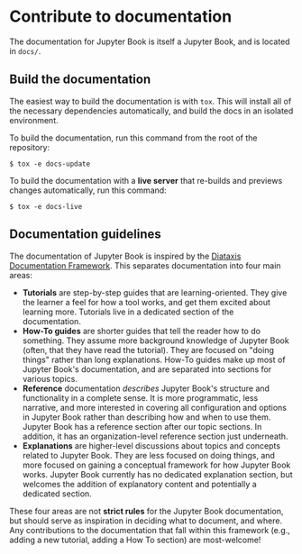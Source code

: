 # Contribute to documentation

The documentation for Jupyter Book is itself a Jupyter Book, and is located in `docs/`.

## Build the documentation

The easiest way to build the documentation is with `tox`.
This will install all of the necessary dependencies automatically, and build the docs in an isolated environment.

To build the documentation, run this command from the root of the repository:

```console
$ tox -e docs-update
```

To build the documentation with a **live server** that re-builds and previews changes automatically, run this command:

```console
$ tox -e docs-live
```

## Documentation guidelines

The documentation of Jupyter Book is inspired by the [Diataxis Documentation Framework](https://diataxis.fr/).
This separates documentation into four main areas:

- **Tutorials** are step-by-step guides that are learning-oriented.
  They give the learner a feel for how a tool works, and get them excited about learning more.
  Tutorials live in a dedicated section of the documentation.
- **How-To guides** are shorter guides that tell the reader how to do something.
  They assume more background knowledge of Jupyter Book (often, that they have read the tutorial).
  They are focused on "doing things" rather than long explanations.
  How-To guides make up most of Jupyter Book's documentation, and are separated into sections for various topics.
- **Reference** documentation _describes_ Jupyter Book's structure and functionality in a complete sense.
  It is more programmatic, less narrative, and more interested in covering all configuration and options in Jupyter Book rather than describing how and when to use them.
  Jupyter Book has a reference section after our topic sections.
  In addition, it has an organization-level reference section just underneath.
- **Explanations** are higher-level discussions about topics and concepts related to Jupyter Book.
  They are less focused on doing things, and more focused on gaining a conceptual framework for how Jupyter Book works.
  Jupyter Book currently has no dedicated explanation section, but welcomes the addition of explanatory content and potentially a dedicated section.

These four areas are not **strict rules** for the Jupyter Book documentation, but should serve as inspiration in deciding what to document, and where.
Any contributions to the documentation that fall within this framework (e.g., adding a new tutorial, adding a How To section) are most-welcome!
